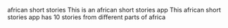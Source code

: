 african short stories
This is an african short stories app
This african short stories app has 10 stories from different parts of africa
